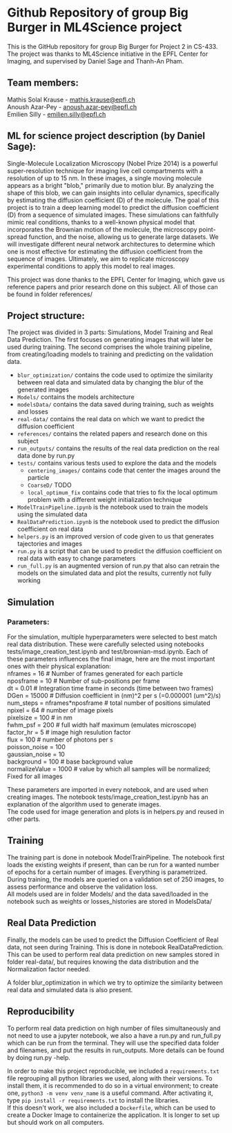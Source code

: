 # Github Repository of group Big Burger in ML4Science project

This is the GitHub repository for group Big Burger for Project 2 in CS-433.  
The project was thanks to ML4Science initiative in the EPFL Center for Imaging, and supervised by Daniel Sage and Thanh-An Pham. 

## Team members: 
  Mathis Solal Krause - mathis.krause@epfl.ch  
  Anoush Azar-Pey - anoush.azar-pey@epfl.ch  
  Emilien Silly - emilien.silly@epfl.ch  

## ML for science project description (by Daniel Sage):
Single-Molecule Localization Microscopy (Nobel Prize 2014) is a powerful super-resolution technique for imaging live cell compartments with a resolution of up to 15 nm. In these images, a single moving molecule appears as a bright "blob," primarily due to motion blur. By analyzing the shape of this blob, we can gain insights into cellular dynamics, specifically by estimating the diffusion coefficient (D) of the molecule.
The goal of this project is to train a deep learning model to predict the diffusion coefficient (D) from a sequence of simulated images. These simulations can faithfully mimic real conditions, thanks to a well-known physical model that incorporates the Brownian motion of the molecule, the microscopy point-spread function, and the noise, allowing us to generate large datasets. We will investigate different neural network architectures to determine which one is most effective for estimating the diffusion coefficient from the sequence of images. Ultimately, we aim to replicate microscopy experimental conditions to apply this model to real images.

This project was done thanks to the EPFL Center for Imaging, which gave us reference papers and prior research done on this subject. All of those can be found in folder references/

## Project structure:

The project was divided in 3 parts: Simulations, Model Training and Real Data Prediction. The first focuses on generating images that will later be used during training. The second comprises the whole training pipeline, from creating/loading models to training and predicting on the validation data.

- `blur_optimization/` contains the code used to optimize the similarity between real data and simulated data by changing the blur of the generated images
- `Models/` contains the models architecture
- `modelsData/` contains the data saved during training, such as weights and losses
- `real-data/` contains the real data on which we want to predict the diffusion coefficient
- `references/` contains the related papers and research done on this subject
- `run_outputs/` contains the results of the real data prediction on the real data done by run.py
- `tests/` contains various tests used to explore the data and the models
  - `centering_images/` contains code that center the images around the particle
  - `CoarseD/` TODO
  - `local_optimum_fix` contains code that tries to fix the local optimum problem with a different weight initialization technique
- `ModelTrainPipeline.ipynb` is the notebook used to train the models using the simulated data
- `RealDataPrediction.ipynb` is the notebook used to predict the diffusion coefficient on real data
- `helpers.py` is an improved version of code given to us that generates tajectories and images
- `run.py` is a script that can be used to predict the diffusion coefficient on real data with easy to change parameters
- `run_full.py` is an augmented version of run.py that also can retrain the models on the simulated data and plot the results, currently not fully working

## Simulation
### Parameters:
For the simulation, multiple hyperparameters were selected to best match real data distribution. These were carefully selected using notebooks tests/image_creation_test.ipynb and test/brownian-msd.ipynb.
Each of these parameters influences the final image, here are the most important ones with their physical explanation:  
nframes = 16    # Number of frames generated for each particle  
nposframe = 10    # Number of sub-positions per frame  
dt = 0.01        # Integration time frame in seconds (time between two frames)  
DGen = 15000        # Diffusion coefficient in (nm)^2 per s (=0.000001 (um^2)/s)  
num_steps = nframes*nposframe  # total number of positions simulated 
npixel = 64 # number of image pixels  
pixelsize = 100 # in nm  
fwhm_psf = 200 # full width half maximum (emulates microscope)  
factor_hr = 5 # image high resulution factor  
flux = 100 # number of photons per s  
poisson_noise = 100   
gaussian_noise = 10  
background = 100 # base background value  
normalizeValue = 1000 # value by which all samples will be normalized; Fixed for all images 


These parameters are imported in every notebook, and are used when creating images. The notebook tests/image_creation_test.ipynb has an explanation of the algorithm used to generate images.   
The code used for image generation and plots is in helpers.py and reused in other parts. 

## Training 

The training part is done in notebook ModelTrainPipeline. The notebook first loads the existing weights if present, than can be run for a wanted number of epochs for a certain number of images. Everything is parametrized. During training, the models are queried on a validation set of 250 images, to assess performance and observe the validation loss.  
All models used are in folder Models/ and the data saved/loaded in the notebook such as weights or losses_histories are stored in ModelsData/

## Real Data Prediction

Finally, the models can be used to predict the Diffusion Coefficient of Real data, not seen during Training. This is done in notebook RealDataPrediction. This can be used to perform real data prediction on new samples stored in folder real-data/, but requires knowing the data distribution and the Normalization factor needed. 

A folder blur_optimization in which we try to optimize the similarity between real data and simulated data is also present.


## Reproducibility

To perform real data prediction on high number of files simultaneously and not need to use a jupyter notebook, we also a have a run.py and run_full.py which can be run from the terminal. They will use the specified data folder and filenames, and put the results in run_outputs. More details can be found by doing run.py -help.  

In order to make this project reproducible, we included a `requirements.txt` file regrouping all python libraries we used, along with their versions. To install them, it is recommended to do so in a virtual environment; to create one, `python3 -m venv venv_name` is a useful command. After activating it, type `pip install -r requirements.txt` to install the libraries.  
If this doesn't work, we also included a `Dockerfile`, which can be used to create a Docker Image to containerize the application. It is longer to set up but should work on all computers.
